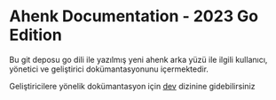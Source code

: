 # Ahenk Documentation - 2023 Go Edition

Bu git deposu go dili ile yazılmış yeni ahenk arka yüzü ile ilgili kullanıcı, yönetici ve geliştirici dokümantasyonunu içermektedir. 

Geliştiricilere yönelik dokümantasyon için [dev](dev/) dizinine gidebilirsiniz

<!-- TODO Kullanıcı dokümantasyonu için [user](user/) dizinine veya https://docs.liderahenk.org/ahenk/user adresine, sunucu yöneticilerine yönelik hazırlanan dokümantasyon için [admin](admin/) dizinine veya https://docs.liderahenk.org/ahenk/admin adresine, geliştiricilere yönelik dokümantasyon için ise [dev](dev/) dizinine veya https://docs.liderahenk.org/ahenk/dev adresine gidebilirsiniz. -->